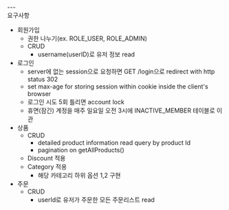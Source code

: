---\
요구사항

- 회원가입
    - 권한 나누기(ex. ROLE_USER, ROLE_ADMIN)
    - CRUD 
        - username(userID)로 유저 정보 read
- 로그인
    - server에 없는 session으로 요청하면 GET /login으로 redirect with http status 302
    - set max-age for storing session within cookie inside the client's browser 
    - 로그인 시도 5회 틀리면 account lock
    - 휴면(잠긴) 계정을 매주 일요일 오전 3시에 INACTIVE_MEMBER 테이블로 이관
- 상품
	- CRUD
        - detailed product information read query by product Id
        - pagination on getAllProducts()
    - Discount 적용
	- Category 적용
		- 해당 카테고리 하위 옵션 1,2 구현
- 주문
    - CRUD
        - userId로 유저가 주문한 모든 주문리스트 read
